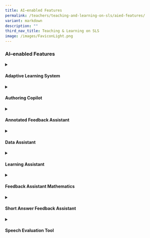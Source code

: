 ```yaml
---
title: AI–enabled Features
permalink: /teachers/teaching-and-learning-on-sls/aied-features/
variant: markdown
description: ""
third_nav_title: Teaching & Learning on SLS
image: /images/FaviconLight.png
---
```

<h3>AI–enabled Features</h3>
<details>
	<summary><h4>Adaptive Learning System</h4></summary>
<p>The ALS provides a&nbsp;personalised&nbsp;learning pathway for&nbsp;each
student. It is currently available for Mathematics (Upper Primary) and
Geography (Upper Secondary). More topics, levels and subjects will be added
progressively.</p>
<div class="bp-youtube"><iframe allowfullscreen="" allow="accelerometer; autoplay; clipboard-write; encrypted-media; gyroscope; picture-in-picture; web-share" frameborder="0" title="SLS R19 - Search for Resources" src="https://www.youtube.com/embed/tKLBNQoaefQ?si=enQKrghmaFV8oHAl" height="100%" width="100%"></iframe></div>
<h5>How does ALS enhance teaching and learning?</h5>
<table style="minWidth: 50px">
<colgroup>
<col>
<col>
</colgroup>
<tbody>
<tr>
<td rowspan="1" colspan="1">
<div class="isomer-image-wrapper">
<img style="width: 100%" height="auto" width="100%" alt="" src="/images/AI in Education/icon_media.png">
</div>
</td>
<td rowspan="1" colspan="1">
<p><strong>Provides differentiation</strong>
</p>
<p>by recommending learning modes, resources, practice questions and&nbsp;offering
immediate feedback based on students’ readiness.</p>
</td>
</tr>
<tr>
<td rowspan="1" colspan="1">
<div class="isomer-image-wrapper">
<img style="width: 100%" height="auto" width="100%" alt="" src="/images/AI in Education/icon_question.png">
</div>
</td>
<td rowspan="1" colspan="1">
<p><strong>Enables self-directed learning</strong>
</p>
<p>where students can access ALS on their own to learn. They can set targets
and ALS offers encouraging messages to motivate them based on their responses
to questions.</p>
</td>
</tr>
<tr>
<td rowspan="1" colspan="1">
<div class="isomer-image-wrapper">
<img style="width: 85%" height="auto" width="85%" alt="" src="/images/AI in Education/icon_chart.png">
</div>
</td>
<td rowspan="1" colspan="1">
<p><strong>Supports monitoring of progress</strong>
</p>
<p>through the Learning Progress Dashboard which provides teachers with a
summary of students’ concept mastery to inform their interventions which
will help them close students' learning gaps.</p>
</td>
</tr>
</tbody>
</table>
<h5>Educator Resources</h5>
<hr>
<p>Teachers User Guide (UG) which includes a step-by-step video and e-Poster:</p>
<ul>
<li>
<p><a href="/teacher-user-guide/discover/about-adaptive-learning-system/" rel="noopener noreferrer nofollow" target="_blank"><u>UG for teachers</u></a>
</p>
</li>
</ul>
<p>Students User Guide (UG):</p>
<ul>
<li>
<p><a href="/student-user-guide/self-study/access-adaptive-learning-system/" rel="noopener noreferrer nofollow" target="_blank"><u>UG for students</u></a>
</p>
</li>
</ul>
<p>
<br>
</p>
<p></p>
</details>

<details>
	<summary><h4>Authoring Copilot</h4></summary>
<div data-type="detailsContent" class="isomer-details-content">
<p>ACP is an AI-enabled feature in SLS that supports lesson planning for
all subjects and levels by generating a module and its corresponding sections,
activities and components based on a teacher's inputs.</p>
<h5>How does ACP enhance teaching and learning?</h5>
<table style="minWidth: 50px">
<colgroup>
<col>
<col>
</colgroup>
<tbody>
<tr>
<td rowspan="1" colspan="1">
<div class="isomer-image-wrapper">
<img style="width: 100%" height="auto" width="100%" alt="" src="/images/AI in Education/icon_files.png">
</div>
</td>
<td rowspan="1" colspan="1">
<p><strong>Recommends curriculum- and pedagogically-aligned activities</strong>
</p>
<p>Suggests lesson activities and assessment items based on tagged learning
outcomes on the content map and pedagogical considerations listed by the
teacher.</p>
</td>
</tr>
<tr>
<td rowspan="1" colspan="1">
<div class="isomer-image-wrapper">
<img style="width: 100%" height="auto" width="100%" alt="" src="/images/AI in Education/icon_components.png">
</div>
</td>
<td rowspan="1" colspan="1">
<p><strong>Autogenerates components</strong>
</p>
<p>Creates suitable components and suggested activities, providing teachers
with a more accessible way to use SLS authoring features.</p>
</td>
</tr>
<tr>
<td rowspan="1" colspan="1">
<div class="isomer-image-wrapper">
<img style="width: 100%" height="auto" width="100%" alt="" src="/images/AI in Education/icon_knowledge_base.png">
</div>
</td>
<td rowspan="1" colspan="1">
<p><strong>Anchors to a Knowledge Base</strong>
</p>
<p>Generates more customised lesson activities and assessment items by anchoring
on a Knowledge Base that is appended by the teacher.</p>
</td>
</tr>
</tbody>
</table>
<h5>Educator Resources</h5>
<hr>
<p>Teachers User Guide (UG) which includes step-by-step guidance:</p>
<ul>
<li>
<p><a href="/teacher-user-guide/author/use-authoring-copilot-to-create-new-sections/" rel="noopener noreferrer nofollow" target="_blank">UG for teachers</a>
</p>
</li>
</ul>
</div></details>
<details>
	<summary><h4>Annotated Feedback Assistant</h4></summary>
<div data-type="detailsContent" class="isomer-details-content">
<p>Annotated Feedback Assistant (AFA) provides students with targeted feedback embedded within their responses via annotation cards, based on suggested answers, rubrics, or error tags. It provides students with more specific feedback and can be used across different subjects.</p>
<h5>How does AFA enhance teaching and learning?</h5>
<table style="minWidth: 50px">
<colgroup>
<col>
<col>
</colgroup>
<tbody>
<tr>
<td rowspan="1" colspan="1">
<div class="isomer-image-wrapper">
<img style="width: 100%" height="auto" width="100%" alt="" src="/images/AI in Education/icon_marking.png">
</div>
</td>
<td rowspan="1" colspan="1">
<p><strong>Enhances Feedback Quality</strong>
</p>
<p>By leveraging different feedback references, teachers can provide more holistic feedback beyond just language errors.</p>
</td>
</tr>
<tr>
<td rowspan="1" colspan="1">
<div class="isomer-image-wrapper">
<img style="width: 100%" height="auto" width="100%" alt="" src="/images/AI in Education/icon_files.png">
</div>
</td>
<td rowspan="1" colspan="1">
<p><strong>Supports Critical Thinking</strong>
</p>
<p>Teachers can customise feedback output with options such as Socratic questioning or scaffolded hints to guide student reflection.</p>
</td>
</tr>
<tr>
<td rowspan="1" colspan="1">
<div class="isomer-image-wrapper">
<img style="width: 100%" height="auto" width="100%" alt="" src="/images/AI in Education/icon_teacher.png">
</div>
</td>
<td rowspan="1" colspan="1">
<p><strong>Facilitates Self-Directed Learning</strong>
</p>
<p>Teachers can control the number of times students receive feedback, enabling iterative improvement in their responses. [From June 2025]</p>
</td>
</tr>
</tbody>
</table>
<h5>Educator Resources</h5>
<hr>
<p>Teacher User Guide (UG):</p>
<ul>
<li>
<p><a href="/teacher-user-guide/assess/add-annotated-feedback-assistant/" rel="noopener noreferrer nofollow" target="_blank">UG for teachers</a>
</p>
</li>
</ul>
	<p>Student User Guide (UG):</p>
<ul>
<li>
<p><a href="/student-user-guide/assess/about-annotated-feedback-assistant/" rel="noopener noreferrer nofollow" target="_blank">UG for students</a>
</p>
</li>
</ul>
</div></details>

<details>
<summary><h4>Data Assistant</h4></summary>
<p>Data Assistant (DAT) allows teachers to use natural language to query and speed up the process of qualitative analysis of students’ responses, saving teachers’ time and effort, and allow for more timely intervention.   </p>
<div class="bp-youtube"><iframe allowfullscreen="" allow="accelerometer; autoplay; clipboard-write; encrypted-media; gyroscope; picture-in-picture; web-share" frameborder="0" title="YouTube video player" src="https://www.youtube.com/embed/JNGPToBneWg?si=623GseHJUFQskO-j" height="315" width="560"></iframe></div>
<h5>How does DAT enhance teaching and learning?</h5>
	<table style="minWidth: 50px">
<colgroup>
<col>
<col>
</colgroup>
<tbody>
<tr>
<td rowspan="1" colspan="1">
<div class="isomer-image-wrapper">
<img style="width: 100%" height="auto" width="100%" alt="" src="/images/AI in Education/icon_marking.png">
</div>
</td>
<td rowspan="1" colspan="1">
<p><strong>Provides pre-populated recipes for teachers to choose from</strong>
</p>
<p>Teachers will be given the option to either select a ‘recipe’ or to input their own instructions to DAT to analyse student responses.</p>
</td>
</tr>
<tr>
<td rowspan="1" colspan="1">
<div class="isomer-image-wrapper">
<img style="width: 100%" height="auto" width="100%" alt="" src="/images/AI in Education/icon_files.png">
</div>
</td>
<td rowspan="1" colspan="1">
<p><strong>Supports evidence-based teaching and learning </strong>
</p>
<p>Group students’ responses into themes, highlight common misconceptions or identify students who may require more help.</p>
</td>
</tr>
<tr>
<td rowspan="1" colspan="1">
<div class="isomer-image-wrapper">
<img style="width: 100%" height="auto" width="100%" alt="" src="/images/AI in Education/icon_teacher.png">
</div>
</td>
<td rowspan="1" colspan="1">
<p><strong>Suggests follow up actions for teachers</strong>
</p>
<p>Based on results generated, suggest timely interventions such as filtering responses that meet a specific criteria, append autogenerated comments across students. </p>
</td>
</tr>
</tbody>
</table>
<h5>Educator Resources</h5>
<hr>
<p>Teacher User Guide (UG):</p>
<ul>
<li>
<p><a href="/teacher-user-guide/assess/analyse-students-responses-with-data-assistant/" rel="noopener noreferrer nofollow" target="_blank">UG for teachers</a>
</p>
</li>
</ul>
</details>

<details>
<summary><h4>Learning Assistant</h4></summary>
<p>Learning Assistant (LEA) is a student-facing* dialogic agent on SLS, which serves to guide students’ learning via iterative questioning.</p>
<div class="bp-youtube"><iframe allowfullscreen="" allow="accelerometer; autoplay; clipboard-write; encrypted-media; gyroscope; picture-in-picture; web-share" frameborder="0" title="YouTube video player" src="https://www.youtube.com/embed/vcOv9dDPG2M?si=awf6YHHs4BmcJ3lg" height="315" width="560"></iframe></div>
<h5>How does LEA enhance teaching and learning?</h5>
	<table style="minWidth: 50px">
<colgroup>
<col>
<col>
</colgroup>
<tbody>
<tr>
<td rowspan="1" colspan="1">
<div class="isomer-image-wrapper">
<img style="width: 100%" height="auto" width="100%" alt="" src="/images/AI in Education/icon_marking.png">
</div>
</td>
<td rowspan="1" colspan="1">
<p><strong>Settings to safeguard students’ learning and well-being</strong>
</p>
<p>Teachers can set interaction limits on LEA to reduce over-reliance by students, and access students’ conversation logs for real-time insights.</p>
</td>
</tr>
<tr>
<td rowspan="1" colspan="1">
<div class="isomer-image-wrapper">
<img style="width: 100%" height="auto" width="100%" alt="" src="/images/AI in Education/icon_question.png">
</div>
</td>
<td rowspan="1" colspan="1">
<p><strong>Personalised and Immediate Learning Support for Students
</strong>
</p>
<p>LEA provides students with timely and contextual responses based on curated learning materials in the knowledge base, reinforcing understanding and enabling self-directed learning. </p>
</td>
</tr>
<tr>
<td rowspan="1" colspan="1">
<div class="isomer-image-wrapper">
<img style="width: 100%" height="auto" width="100%" alt="" src="/images/AI in Education/icon_interactions.png">
</div>
</td>
<td rowspan="1" colspan="1">
<p><strong>Enhanced Engagement with Role-based Interactions</strong>
</p>
<p>LEA can take on different roles with pre-populated recipes, making conversations more immersive and engaging, hence enhancing student engagement.</p>
</td>
</tr>
</tbody>
</table>
<h5>Educator Resources</h5>
<hr>
<p>Teacher User Guide (UG):</p>
<ul>
<li>
<p><a href="/teacher-user-guide/author/activate-learning-assistant-in-interactive-component/" rel="noopener noreferrer nofollow" target="_blank">UG for teachers</a>
</p>
</li>
</ul>
<p>Student User Guide (UG):</p>
<ul>
<li>
<p><a href="/student-user-guide/self-study/access-learning-assistant-in-interactive-component/" rel="noopener noreferrer nofollow" target="_blank">UG for students</a>
</p>
</li>
</ul>
</details>

<details>
<summary><h4>Feedback Assistant Mathematics</h4></summary>
<h5>Feedback Assistant - Mathematics</h5>
<p>FA-Math is a rules-based engine that offers step-by-step hints and feedback
to students’ workings, and suggested marks. It can generate randomised
questions and support many question types including for geometry and graphs.</p>
<h5>How does FA-Math enhance teaching and learning?</h5>
<table style="minWidth: 50px">
<colgroup>
<col>
<col>
</colgroup>
<tbody>
<tr>
<td rowspan="1" colspan="1">
<p></p>
<img style="width: 100%" height="auto" width="100%" alt="" src="/images/AI in Education/icon_marking.png">
</td>
<td rowspan="1" colspan="1">
<p><strong>Provides line-by-line hints and feedback</strong>
</p>
<p>by analysing each step of a student’s working and offering customised
&nbsp;hints and feedback.</p>
<p></p>
<p></p>
</td>
</tr>
<tr>
<td rowspan="1" colspan="1">
<div class="isomer-image-wrapper">
<img style="width: 65%;" height="auto" width="100%" alt="" src="/images/AI in Education/icon_files.png">
</div>
</td>
<td rowspan="1" colspan="1">
<p><strong>Supports authoring of different question types</strong>
</p>
<p>by allowing teachers to design a diverse range of question types for students
to demonstrate understanding and reinforce learning.&nbsp; ​</p>
</td>
</tr>
<tr>
<td rowspan="1" colspan="1">
<div class="isomer-image-wrapper">
<img style="width: 65%;" height="auto" width="100%" alt="" src="/images/AI in Education/icon_teacher.png">
</div>
</td>
<td rowspan="1" colspan="1">
<p><strong>Redirects time to other T&amp;L activities</strong>
</p>
<p>by allowing teachers to spend more time with students and provide targeted
support to advance learning​, with its ability to generate questions with
randomised variables and automate grading and provision of hints and feedback.</p>
</td>
</tr>
</tbody>
</table>
<h5>Educator Resources</h5>
<hr>
<p>Teachers User Guide (UG) which includes step-by-step videos, sample questions
and e-Poster:</p>
<ul>
<li>
<p><a href="/teacher-user-guide/assess/add-mathematics-feedback-assistant/" rel="noopener noreferrer nofollow" target="_blank">UG for teachers</a>
</p>
</li>
</ul>
<p>Students User Guide (UG):</p>
<ul>
<li>
<p><a href="/student-user-guide/assess/about-mathematics-feedback-assistant/" rel="noopener noreferrer nofollow" target="_blank">UG for students</a>
</p>
</li>
</ul>
</details>

<details>
	<summary><h4>Short Answer Feedback Assistant</h4></summary>
<div data-type="detailsContent" class="isomer-details-content">
<p>Short Answer Feedback Assistant (ShortAnsFA) provides suggested marks
and auto-generated feedback for free-response questions for any subject
and level.</p>
<div class="iframe-wrapper">
<iframe height="100%" width="100%" allowfullscreen="true" frameborder="0" src="https://www.youtube.com/embed/gQcWscdqvOw?si=LKGFYM1A7pd_tNET"></iframe>
</div>
<h5>How does ShortAnsFA enhance teaching and learning?</h5>
<table style="minWidth: 50px">
<colgroup>
<col>
<col>
</colgroup>
<tbody>
<tr>
<td rowspan="1" colspan="1">
<div class="isomer-image-wrapper">
<img style="width: 100%" height="auto" width="100%" alt="" src="/images/AI in Education/icon_marking.png">
</div>
</td>
<td rowspan="1" colspan="1">
<p><strong>Provides feedback on a variety of responses</strong>
</p>
<p>Generates marks and first draft of comments for &nbsp;students’ response
based on the suggested mark scheme, which teachers can edit and build on.</p>
</td>
</tr>
<tr>
<td rowspan="1" colspan="1">
<div class="isomer-image-wrapper">
<img style="width: 65%;" height="auto" width="100%" alt="" src="/images/AI in Education/icon_files.png">
</div>
<p></p>
</td>
<td rowspan="1" colspan="1">
<p><strong>Applies to any subject* and level</strong>
</p>
<p>Can be used for close-ended, short answer questions with well-defined
mark schemes.</p>
<p></p>
<p>*ShortAnsFA should not be used for questions involving mathematical computation
as it is unable to provide accurate feedback for mathematical concepts.</p>
</td>
</tr>
<tr>
<td rowspan="1" colspan="1">
<div class="isomer-image-wrapper">
<img style="width: 65%;" height="auto" width="100%" alt="" src="/images/AI in Education/icon_teacher.png">
</div>
</td>
<td rowspan="1" colspan="1">
<p><strong>Redirects time to other T&amp;L activities</strong>
</p>
<p>by allowing teachers to spend less time on giving feedback, thereby enabling
them to spend more time &nbsp;with students and provide more complex guidance
to advance learning.</p>
</td>
</tr>
</tbody>
</table>
<h5>Educator Resources</h5>
<hr>
<p>Teachers User Guide (UG) which includes a step-by-step video:</p>
<ul>
<li>
<p><a href="/teacher-user-guide/assess/add-short-answer-feedback-assistant/" rel="noopener noreferrer nofollow" target="_blank">UG for teachers</a>
</p>
</li>
</ul>
<p>Students User Guide (UG):</p>
<ul>
<li>
<p><a href="/student-user-guide/assess/about-short-answer-feedback-assistant/" rel="noopener noreferrer nofollow" target="_blank">UG for students</a>
</p>
</li>
</ul>
</div>
</details>

<details>
	<summary><h4>Speech Evaluation Tool</h4></summary>
<p>Speech Evaluation Tool (SET) provides automated feedback on students' spoken responses. Designed to support oral communication skills, SET helps students refine their pronunciation, fluency, and speech clarity through targeted formative feedback.</p>
<h5>How does SET enhance teaching and learning?</h5>
<table style="minWidth: 50px">
<colgroup>
<col>
<col>
</colgroup>
<tbody>
<tr>
<td rowspan="1" colspan="1">
<div class="isomer-image-wrapper">
<img style="width: 65%" height="auto" width="100%" alt="" src="/images/AI in Education/ResponsibleAI_AgencyIcon.png">
</div>
</td>
<td rowspan="1" colspan="1">
<p><strong>Applicable across different subjects and levels</strong>
</p>
<p>Can be used for English Language, Mother Tongue Languages across levels, to help students improve their speech delivery and articulation.</p>
</td>
</tr>
<tr>
<td rowspan="1" colspan="1">
<div class="isomer-image-wrapper">
<img style="width: 65%;" height="auto" width="100%" alt="" src="/images/AI in Education/icon_interactions.png">
</div>
</td>
<td rowspan="1" colspan="1">
<p><strong>Encourages self-directed learning</strong>
</p>
<p>Students can record, review, and revise their spoken responses based on auto-generated feedback, allowing them to track improvements and build confidence in speaking.</p>
</td>
</tr>
<tr>
<td rowspan="1" colspan="1">
<div class="isomer-image-wrapper">
<img style="width: 65%;" height="auto" width="100%" alt="" src="/images/AI in Education/icon_question.png">
</div>
</td>
<td rowspan="1" colspan="1">
<p><strong>Supports deeper learning in oral communication</strong>
</p>
<p>Helps students develop effective speaking skills across various communicative contexts, such as presentations and reading aloud.</p>
</td>
</tr>
</tbody>
</table>
<h5>Educator Resources</h5>
<hr>
<p>Teachers User Guide (UG) which includes a step-by-step video:</p>
<ul>
<li>
<p><a href="/teacher-user-guide/author/speech-evaluation/" rel="noopener noreferrer nofollow" target="_blank">UG for teachers</a>
</p>
</li>
</ul>
<p>Students User Guide (UG):</p>
<ul>
<li>
<p><a href="/student-user-guide/assess/speech-evaluation/" rel="noopener noreferrer nofollow" target="_blank">UG for students</a>
</p>
</li>
</ul>
</details>